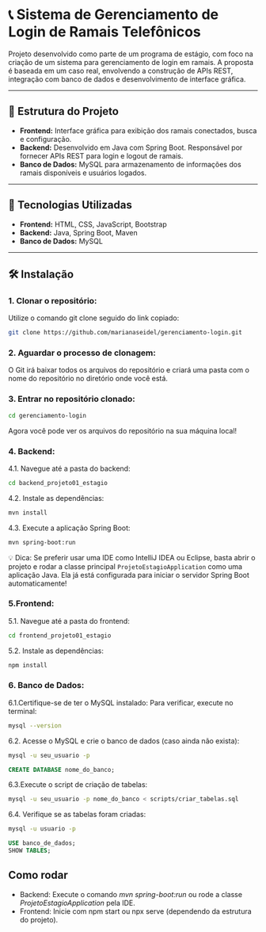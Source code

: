 # 📞 Sistema de Gerenciamento de Login de Ramais Telefônicos

Projeto desenvolvido como parte de um programa de estágio, com foco na criação de um sistema para gerenciamento de login em ramais. A proposta é baseada em um caso real, envolvendo a construção de APIs REST, integração com banco de dados e desenvolvimento de interface gráfica.

---

## 📁 Estrutura do Projeto

- **Frontend:** Interface gráfica para exibição dos ramais conectados, busca e configuração.
- **Backend:** Desenvolvido em Java com Spring Boot. Responsável por fornecer APIs REST para login e logout de ramais.
- **Banco de Dados:** MySQL para armazenamento de informações dos ramais disponíveis e usuários logados.

---

## 🚀 Tecnologias Utilizadas

- **Frontend:** HTML, CSS, JavaScript, Bootstrap  
- **Backend:** Java, Spring Boot, Maven  
- **Banco de Dados:** MySQL

---

## 🛠️ Instalação
### 1. Clonar o repositório:
Utilize o comando git clone seguido do link copiado:
```bash
git clone https://github.com/marianaseidel/gerenciamento-login.git
```
### 2. Aguardar o processo de clonagem:
O Git irá baixar todos os arquivos do repositório e criará uma pasta com o nome do repositório no diretório onde você está.

### 3. Entrar no repositório clonado:
```bash
cd gerenciamento-login
```

Agora você pode ver os arquivos do repositório na sua máquina local!

### 4. Backend:
4.1. Navegue até a pasta do backend:
```bash
cd backend_projeto01_estagio
```
4.2. Instale as dependências:
```bash
mvn install
```
4.3. Execute a aplicação Spring Boot:
```bash
mvn spring-boot:run
```
💡 Dica: Se preferir usar uma IDE como IntelliJ IDEA ou Eclipse, basta abrir o projeto e rodar a classe principal ```ProjetoEstagioApplication``` como uma aplicação Java. Ela já está configurada para iniciar o servidor Spring Boot automaticamente!

### 5.Frontend:
5.1. Navegue até a pasta do frontend:
```bash
cd frontend_projeto01_estagio
```

5.2. Instale as dependências:
```bash
npm install
```

### 6. Banco de Dados:
6.1.Certifique-se de ter o MySQL instalado:
Para verificar, execute no terminal:
```bash
mysql --version
```

6.2. Acesse o MySQL e crie o banco de dados (caso ainda não exista):
```bash
mysql -u seu_usuario -p
```
```sql
CREATE DATABASE nome_do_banco;
```

6.3.Execute o script de criação de tabelas:
```bash
mysql -u seu_usuario -p nome_do_banco < scripts/criar_tabelas.sql
```
6.4. Verifique se as tabelas foram criadas:
```bash
mysql -u usuario -p
```
```sql
USE banco_de_dados;
SHOW TABLES;
```

## Como rodar
- Backend: Execute o comando *mvn spring-boot:run* ou rode a classe *ProjetoEstagioApplication* pela IDE.
- Frontend: Inicie com npm start ou npx serve (dependendo da estrutura do projeto).
